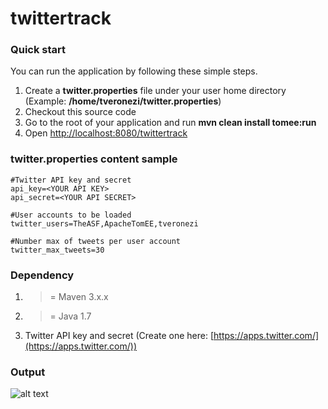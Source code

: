 twittertrack
=========

### Quick start ###

You can run the application by following these simple steps.

1. Create a **twitter.properties** file under your user home directory (Example: **/home/tveronezi/twitter.properties**)
2. Checkout this source code
3. Go to the root of your application and run **mvn clean install tomee:run**
4. Open <http://localhost:8080/twittertrack>

### twitter.properties content sample ###

    #Twitter API key and secret
    api_key=<YOUR API KEY>
    api_secret=<YOUR API SECRET>

    #User accounts to be loaded
    twitter_users=TheASF,ApacheTomEE,tveronezi

    #Number max of tweets per user account
    twitter_max_tweets=30

### Dependency ###

1. >= Maven 3.x.x 
2. >= Java 1.7
3. Twitter API key and secret (Create one here: [https://apps.twitter.com/](https://apps.twitter.com/))

### Output ###

![alt text](http://people.apache.org/~tveronezi/posts/twittertrack.png "twittertrack")
